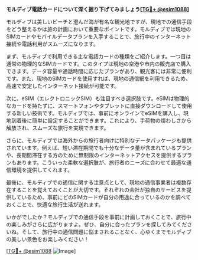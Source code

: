 **モルディブ電話カードについて深く掘り下げてみましょう[[TG💪+ @esim1088](https://t.me/s/esim1088)]**

モルディブは美しいビーチと澄んだ海が有名な観光地ですが、現地での通信手段をどう整えるかは旅の計画において重要なポイントです。モルディブでは現地のSIMカードやモバイルデータプランを入手することで、旅行中のインターネット接続や電話利用がスムーズになります。

まず、モルディブで利用できる主な電話カードの種類をご紹介します。一つ目は通常の物理的なSIMカードです。このタイプは現地の空港や市内の販売店で購入できます。データ容量や通話時間に応じたプランがあり、観光客には非常に便利です。また、現地のSIMカードを使用すれば、現地の通信網を利用できるため、高速で安定したインターネット接続が可能です。

次に、eSIM（エレクトロニックSIM）も注目すべき選択肢です。eSIMは物理的なカードを持たずに、スマートフォンやタブレットに直接ダウンロードして使用する新しい技術です。モルディブでは、事前にオンラインでeSIMを購入し、現地到着後に簡単に設定することができます。これにより、手荷物の煩わしさから解放され、スムーズな旅行を実現できます。

さらに、モルディブでは海外からの旅行者向けに特別なデータパッケージも提供されています。例えば、短い滞在期間でも十分なデータ量が含まれているプランや、長期間滞在する方のために無制限のインターネットアクセスを提供するプランもあります。こういった柔軟な選択肢が、旅行者のニーズに合わせて最適な通信環境を提供してくれます。

最後に、モルディブでの通信に関する注意点として、現地の通信事業者は複数存在することを覚えておくことが大切です。それぞれの会社が独自のサービスを提供しているため、事前にどのSIMカードが自分の用途に合っているのかを調べておくことで、快適な旅行生活が送れます。

いかがでしたか？モルディブでの通信手段を事前に計画しておくことで、旅行中の楽しみがさらに広がりますよ。ぜひ、自分に合ったプランを探してみてくださいね。そして、旅行中の通信問題に悩まされることなく、心ゆくまでモルディブの美しい景色をお楽しみください！

[[TG💪+ @esim1088](https://t.me/s/esim1088) ![Image](https://i.postimg.cc/Y0z9fWf4/image.png)]